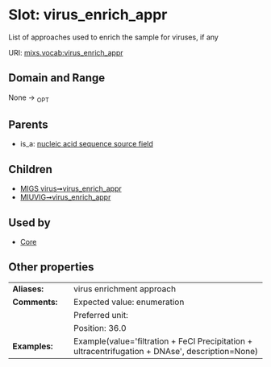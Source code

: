 
# Slot: virus_enrich_appr


List of approaches used to enrich the sample for viruses, if any

URI: [mixs.vocab:virus_enrich_appr](https://w3id.org/mixs/vocab/virus_enrich_appr)


## Domain and Range

None ->  <sub>OPT</sub> 

## Parents

 *  is_a: [nucleic acid sequence source field](nucleic_acid_sequence_source_field.md)

## Children

 *  [MIGS virus➞virus_enrich_appr](MIGS_virus_virus_enrich_appr.md)
 *  [MIUVIG➞virus_enrich_appr](MIUVIG_virus_enrich_appr.md)

## Used by

 * [Core](Core.md)

## Other properties

|  |  |  |
| --- | --- | --- |
| **Aliases:** | | virus enrichment approach |
| **Comments:** | | Expected value: enumeration |
|  | | Preferred unit:  |
|  | | Position: 36.0 |
| **Examples:** | | Example(value='filtration + FeCl Precipitation + ultracentrifugation + DNAse', description=None) |

